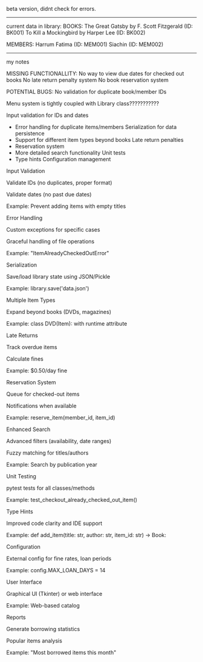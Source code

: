 beta version, didnt check for errors.

______________________________________________________
current data in library:
BOOKS:
The Great Gatsby by F. Scott Fitzgerald (ID: BK001)
To Kill a Mockingbird by Harper Lee (ID: BK002)

MEMBERS:
Harrum Fatima (ID: MEM001)
Siachin (ID: MEM002)

______________________________________________________
my notes


MISSING FUNCTIONALLITY:
No way to view due dates for checked out books
No late return penalty system
No book reservation system

POTENTIAL BUGS:
No validation for duplicate book/member IDs

Menu system is tightly coupled with Library class???????????



Input validation for IDs and dates
- Error handling for duplicate items/members
Serialization for data persistence
- Support for different item types beyond books
Late return penalties
- Reservation system
- More detailed search functionality
Unit tests
- Type hints
Configuration management


Input Validation

Validate IDs (no duplicates, proper format)

Validate dates (no past due dates)

Example: Prevent adding items with empty titles

Error Handling

Custom exceptions for specific cases

Graceful handling of file operations

Example: "ItemAlreadyCheckedOutError"

Serialization

Save/load library state using JSON/Pickle

Example: library.save('data.json')

Multiple Item Types

Expand beyond books (DVDs, magazines)

Example: class DVD(Item): with runtime attribute

Late Returns

Track overdue items

Calculate fines

Example: $0.50/day fine

Reservation System

Queue for checked-out items

Notifications when available

Example: reserve_item(member_id, item_id)

Enhanced Search

Advanced filters (availability, date ranges)

Fuzzy matching for titles/authors

Example: Search by publication year

Unit Testing

pytest tests for all classes/methods

Example: test_checkout_already_checked_out_item()

Type Hints

Improved code clarity and IDE support

Example: def add_item(title: str, author: str, item_id: str) -> Book:

Configuration

External config for fine rates, loan periods

Example: config.MAX_LOAN_DAYS = 14

User Interface

Graphical UI (Tkinter) or web interface

Example: Web-based catalog

Reports

Generate borrowing statistics

Popular items analysis

Example: "Most borrowed items this month"

